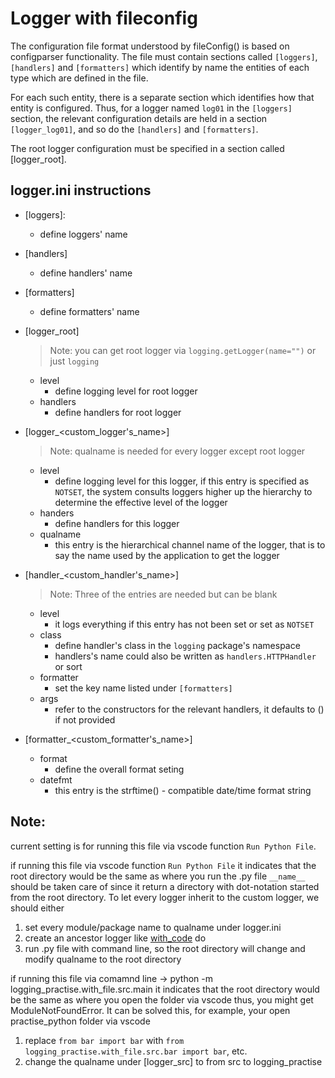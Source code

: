 # Logger with fileconfig
The configuration file format understood by fileConfig() is based on configparser functionality.
The file must contain sections called `[loggers]`, `[handlers]` and `[formatters]` which identify by name the entities of each type which are defined in the file.

For each such entity, there is a separate section which identifies how that entity is configured. Thus, for a logger named `log01` in the `[loggers]` section, the relevant configuration details are held in a section `[logger_log01]`, and so do the `[handlers]` and `[formatters]`.

The root logger configuration must be specified in a section called [logger_root].


## logger.ini instructions
- [loggers]:
    - define loggers' name
- [handlers]
    - define handlers' name
- [formatters]
    - define formatters' name
- [logger_root]
    > Note: you can get root logger via `logging.getLogger(name="")` or just `logging`
    - level
        - define logging level for root logger
    - handlers
        - define handlers for root logger
- [logger_<custom_logger's_name>]
    > Note: qualname is needed for every logger except root logger
    - level
        - define logging level for this logger, if this entry is specified as `NOTSET`, the system consults loggers higher up the hierarchy to determine the effective level of the logger
    - handers
        - define handlers for this logger
    - qualname
        - this entry is the hierarchical channel name of the logger, that is to say the name used by the application to get the logger

- [handler_<custom_handler's_name>]
    > Note: Three of the entries are needed but can be blank
    - level
        - it logs everything if this entry has not been set or set as `NOTSET`
    - class
        - define handler's class in the `logging` package's namespace
        - handlers's name could also be written as `handlers.HTTPHandler` or sort
    - formatter
        - set the key name listed under `[formatters]`
    - args
        - refer to the constructors for the relevant handlers, it defaults to () if not provided

- [formatter_<custom_formatter's_name>]
    - format
        - define the overall format seting
    - datefmt
        - this entry is the strftime() - compatible date/time format string

## Note:
current setting is for running this file via vscode function `Run Python File`.

if running this file via vscode function `Run Python File`
it indicates that the root directory would be the same as where you run the .py file
`__name__` should be taken care of  since it return a directory with dot-notation started from the root directory.
To let every logger inherit to the custom logger, we should either
1. set every module/package name to qualname under logger.ini
2. create an ancestor logger like [with_code](/logging_practise/with_code/handler/logging.py) do
3. run .py file with command line, so the root directory will change and modify qualname to the root directory


if running this file via comamnd line -> python -m logging_practise.with_file.src.main
it indicates that the root directory would be the same as where you open the folder via vscode
thus, you might get ModuleNotFoundError.
It can be solved this, for example, your open practise_python folder via vscode
1. replace `from bar import bar` with `from logging_practise.with_file.src.bar import bar`, etc.
2. change the qualname under [logger_src] to from src to logging_practise
